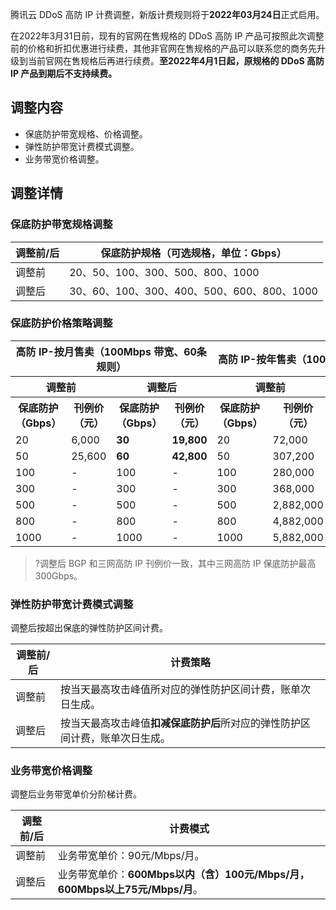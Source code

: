 
腾讯云 DDoS 高防 IP 计费调整，新版计费规则将于**2022年03月24日**正式启用。

在2022年3月31日前，现有的官网在售规格的 DDoS 高防 IP 产品可按照此次调整前的价格和折扣优惠进行续费，其他非官网在售规格的产品可以联系您的商务先升级到当前官网在售规格后再进行续费。**至2022年4月1日起，原规格的 DDoS 高防 IP 产品到期后不支持续费。**
## 调整内容
- 保底防护带宽规格、价格调整。
- 弹性防护带宽计费模式调整。
- 业务带宽价格调整。


## 调整详情
### 保底防护带宽规格调整
| 调整前/后 | 保底防护规格（可选规格，单位：Gbps）                                 |
| ------------- | ------------------------------------------------------------ |
| 调整前        | 20、50、100、300、500、800、1000                        |
| 调整后        | 30、60、100、300、400、500、600、800、1000  |

### 保底防护价格策略调整
<table>
<thead>
<tr>
<th colspan=4>高防 IP-按月售卖（100Mbps 带宽、60条规则）</th>
<th colspan=4>高防 IP-按年售卖（100Mbps 带宽、60条规则）</th>
</tr>
</thead>
<tbody><tr>
<th colspan=2>调整前</th>
<th colspan=2>调整后</td>
<th colspan=2>调整前</th>
<th colspan=2>调整后</td>
</tr>
<tr>
<th> 保底防护（Gbps）</th>
<th> 刊例价（元）</th>
<th> 保底防护（Gbps）</th>
<th>刊例价（元）</th>
<th> 保底防护（Gbps）</th>
<th> 刊例价（元）</th>
<th> 保底防护（Gbps）</th>
<th>刊例价（元）</th>
</tr>
<tr>
<td>20</td>
<td>6,000</td>
<td><strong>30</strong></td>
<td><strong>19,800</strong></td>
<td>20</td>
<td>72,000</td>
<td><strong>30</strong></td>
<td><strong>237,600</strong></td>
</tr>
<tr>
<td>50</td>
<td>25,600</td>
<td><strong>60</strong></td>
<td><strong>42,800</strong></td>
<td>50</td>
<td>307,200</td>
<td><strong>60</strong></td>
<td><strong>298,000</strong></td>
</tr>
<tr>
<td>100</td>
<td>-</td>
<td>100</td>
<td>-</td>
<td>100</td>
<td>280,000</td>
<td>100</td>
<td><strong>308,000</strong></td>
</tr>
<tr>
<td>300</td>
<td>-</td>
<td>300</td>
<td>-</td>
<td>300</td>
<td>368,000</td>
<td>300</td>
<td><strong>508,000</strong></td>
</tr>
<tr>
<td>500</td>
<td>-</td>
<td>500</td>
<td>-</td>
<td>500</td>
<td>2,882,000</td>
<td>500</td>
<td><strong>3,680,000</strong></td>
</tr>
<tr>
<td>800</td>
<td>-</td>
<td>800</td>
<td>-</td>
<td>800</td>
<td>4,882,000</td>
<td>800</td>
<td><strong>4,982,000</strong></td>
</tr>
<tr>
<td>1000</td>
<td>-</td>
<td>1000</td>
<td>-</td>
<td>1000</td>
<td>5,882,000</td>
<td>1000</td>
<td><strong>5,982,000</strong></td>
</tr>
</tbody></table>

>?调整后 BGP 和三网高防 IP 刊例价一致，其中三网高防 IP 保底防护最高300Gbps。
>

### 弹性防护带宽计费模式调整
调整后按超出保底的弹性防护区间计费。

| 调整前/后| 计费策略                                               |
| ------------- | ------------------------------------------------------------ |
| 调整前        | 按当天最高攻击峰值所对应的弹性防护区间计费，账单次日生成。   |
| 调整后        | 按当天最高攻击峰值**扣减保底防护后**所对应的弹性防护区间计费，账单次日生成。 |



### 业务带宽价格调整
调整后业务带宽单价分阶梯计费。

| **调整前/后** | **计费模式**                                                 |
| ------------- | ------------------------------------------------------------ |
| 调整前        | 业务带宽单价：90元/Mbps/月。                                    |
| 调整后        | 业务带宽单价：**600Mbps以内（含）100元/Mbps/月，600Mbps以上75元/Mbps/月**。 |

 



